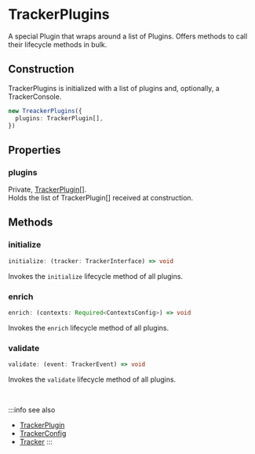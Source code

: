 # TrackerPlugins

A special Plugin that wraps around a list of Plugins. Offers methods to call their lifecycle methods in bulk.

## Construction
TrackerPlugins is initialized with a list of plugins and, optionally, a TrackerConsole.

```typescript
new TreackerPlugins({
  plugins: TrackerPlugin[],
})
```

## Properties

### plugins
Private, [TrackerPlugin](/tracking/browser/api-reference/core/TrackerPlugin.md)[].  
Holds the list of TrackerPlugin[] received at construction. 

## Methods

### initialize

```typescript
initialize: (tracker: TrackerInterface) => void
```
Invokes the `initialize` lifecycle method of all plugins. 

### enrich
```typescript
enrich: (contexts: Required<ContextsConfig>) => void
```
Invokes the `enrich` lifecycle method of all plugins. 

### validate
```typescript
validate: (event: TrackerEvent) => void
```
Invokes the `validate` lifecycle method of all plugins.


<br/>

:::info see also
- [TrackerPlugin](/tracking/browser/api-reference/core/TrackerPlugin.md)
- [TrackerConfig](/tracking/browser/api-reference/core/TrackerConfig.md)
- [Tracker](/tracking/browser/api-reference/core/Tracker.md)
:::
